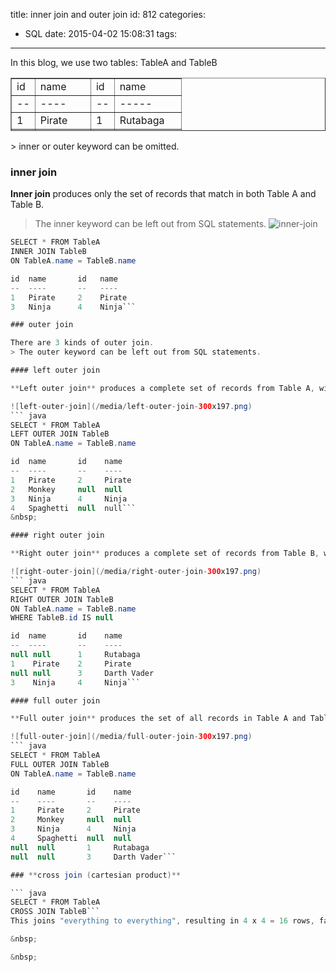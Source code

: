 title: inner join and outer join
id: 812
categories:
  - SQL
date: 2015-04-02 15:08:31
tags:
---

In this blog, we use two tables: TableA and TableB
<table style="height: 85px;" border="1" width="531">
<tbody>
<tr>
<td>id</td>
<td>name</td>
<td>id</td>
<td>name</td>
</tr>
<tr>
<td>--</td>
<td>----</td>
<td>--</td>
<td>-----</td>
</tr>
<tr>
<td>1</td>
<td>Pirate</td>
<td>1</td>
<td>Rutabaga</td>
</tr>
<tr>
<td>2</td>
<td>Monkey</td>
<td>2</td>
<td>Pirate</td>
</tr>
<tr>
<td>3</td>
<td><span style="color: #ff0000;">Ninja </span></td>
<td>3</td>
<td>Darth Vader</td>
</tr>
<tr>
<td>4</td>
<td>Spaghetti</td>
<td>4</td>
<td>Ninja</td>
</tr>
</tbody>
</table>
> inner or outer keyword can be omitted.

### inner join

**Inner join** produces only the set of records that match in both Table A and Table B.
> The inner keyword can be left out from SQL statements.
![inner-join](/media/inner-join-300x197.png)
``` java
SELECT * FROM TableA
INNER JOIN TableB
ON TableA.name = TableB.name

id  name       id   name
--  ----       --   ----
1   Pirate     2    Pirate
3   Ninja      4    Ninja```

### outer join

There are 3 kinds of outer join.
> The outer keyword can be left out from SQL statements.

#### left outer join

**Left outer join** produces a complete set of records from Table A, with the matching records (where available) in Table B. If there is no match, the right side will contain null.

![left-outer-join](/media/left-outer-join-300x197.png)
``` java
SELECT * FROM TableA
LEFT OUTER JOIN TableB
ON TableA.name = TableB.name

id  name       id    name
--  ----       --    ----
1   Pirate     2     Pirate
2   Monkey     null  null
3   Ninja      4     Ninja
4   Spaghetti  null  null```
&nbsp;

#### right outer join

**Right outer join** produces a complete set of records from Table B, with the matching records (where available) in Table A. If there is no match, the left side will contain null.

![right-outer-join](/media/right-outer-join-300x197.png)
``` java
SELECT * FROM TableA
RIGHT OUTER JOIN TableB
ON TableA.name = TableB.name
WHERE TableB.id IS null

id  name       id    name
--  ----       --    ----
null null      1     Rutabaga
1    Pirate    2     Pirate
null null      3     Darth Vader
3    Ninja     4     Ninja```

#### full outer join

**Full outer join** produces the set of all records in Table A and Table B, with matching records from both sides where available. If there is no match, the missing side will contain null.

![full-outer-join](/media/full-outer-join-300x197.png)
``` java
SELECT * FROM TableA
FULL OUTER JOIN TableB
ON TableA.name = TableB.name

id    name       id    name
--    ----       --    ----
1     Pirate     2     Pirate
2     Monkey     null  null
3     Ninja      4     Ninja
4     Spaghetti  null  null
null  null       1     Rutabaga
null  null       3     Darth Vader```

### **cross join (cartesian product)**

``` java
SELECT * FROM TableA
CROSS JOIN TableB```
This joins "everything to everything", resulting in 4 x 4 = 16 rows, far more than we had in the original sets.

&nbsp;

&nbsp;